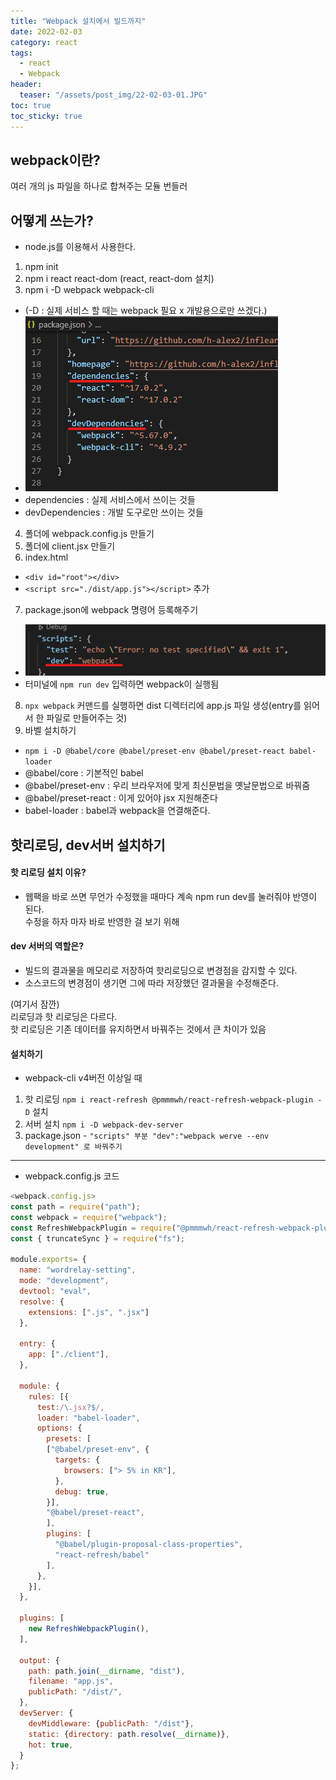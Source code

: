 ```yaml
---
title: "Webpack 설치에서 빌드까지"
date: 2022-02-03
category: react
tags:
  - react
  - Webpack
header:
  teaser: "/assets/post_img/22-02-03-01.JPG"
toc: true 
toc_sticky: true
---
```


## webpack이란? 
여러 개의 js 파일을 하나로 합쳐주는 모듈 번들러

## 어떻게 쓰는가? 
- node.js를 이용해서 사용한다.

1. npm init
2. npm i react react-dom (react, react-dom 설치)
3. npm i -D webpack webpack-cli 
  - (-D : 실제 서비스 할 때는 webpack 필요 x 개발용으로만 쓰겠다.)
  - ![dependencies](/assets/post_img/22-02-03-02.png)
  - dependencies : 실제 서비스에서 쓰이는 것들 
  - devDependencies : 개발 도구로만 쓰이는 것들
4. 폴더에 webpack.config.js 만들기 
5. 폴더에 client.jsx 만들기 
6. index.html 
  - `<div id="root"></div>`
  - `<script src="./dist/app.js"></script>` 추가
7. package.json에 webpack 명령어 등록해주기
  - ![dependencies](/assets/post_img/22-02-03-03.png) 
  - 터미널에 `npm run dev` 입력하면 webpack이 실행됨
8. `npx webpack` 커맨드를 실행하면 dist 디렉터리에 app.js 파일 생성(entry를 읽어서 한 파일로 만들어주는 것)
9. 바벨 설치하기
  - `npm i -D @babel/core @babel/preset-env @babel/preset-react babel-loader`
  - @babel/core : 기본적인 babel
  - @babel/preset-env : 우리 브라우저에 맞게 최신문법을 옛날문법으로 바꿔줌
  - @babel/preset-react : 이게 있어야 jsx 지원해준다
  - babel-loader : babel과 webpack을 연결해준다. 


## 핫리로딩, dev서버 설치하기

#### 핫 리로딩 설치 이유?     
- 웹팩을 바로 쓰면 무언가 수정했을 때마다 계속 npm run dev를 눌러줘야     반영이 된다.     
수정을 하자 마자 바로 반영한 걸 보기 위해    

#### dev 서버의 역할은?    
- 빌드의 결과물을 메모리로 저장하여 핫리로딩으로 변경점을 감지할 수 있다. 
- 소스코드의 변경점이 생기면 그에 따라 저장했던 결과물을 수정해준다. 

(여기서 잠깐)    
리로딩과 핫 리로딩은 다르다.     
핫 리로딩은 기존 데이터를 유지하면서 바꿔주는 것에서 큰 차이가 있음    

#### 설치하기
- webpack-cli v4버전 이상일 때
1. 핫 리로딩 `npm i react-refresh @pmmmwh/react-refresh-webpack-plugin -D` 설치 
2. 서버 설치 `npm i -D webpack-dev-server` 
3. package.json - `"scripts" 부분 "dev":"webpack werve --env development" 로 바꿔주기`


___ 
- webpack.config.js 코드

```js
<webpack.config.js>
const path = require("path"); 
const webpack = require("webpack");
const RefreshWebpackPlugin = require("@pmmmwh/react-refresh-webpack-plugin");
const { truncateSync } = require("fs");

module.exports= {
  name: "wordrelay-setting",
  mode: "development",
  devtool: "eval", 
  resolve: {
    extensions: [".js", ".jsx"]
  },

  entry: {
    app: ["./client"],
  },

  module: {
    rules: [{
      test:/\.jsx?$/, 
      loader: "babel-loader",
      options: {
        presets: [
        ["@babel/preset-env", {
          targets: {
            browsers: ["> 5% in KR"],
          },
          debug: true,
        }],
        "@babel/preset-react",
        ],
        plugins: [
          "@babel/plugin-proposal-class-properties",
          "react-refresh/babel"
        ],
      },
    }],
  },

  plugins: [
    new RefreshWebpackPlugin(),
  ],

  output: {
    path: path.join(__dirname, "dist"),
    filename: "app.js",
    publicPath: "/dist/",
  },
  devServer: {
    devMiddleware: {publicPath: "/dist"},
    static: {directory: path.resolve(__dirname)},
    hot: true,
  }
};
```
